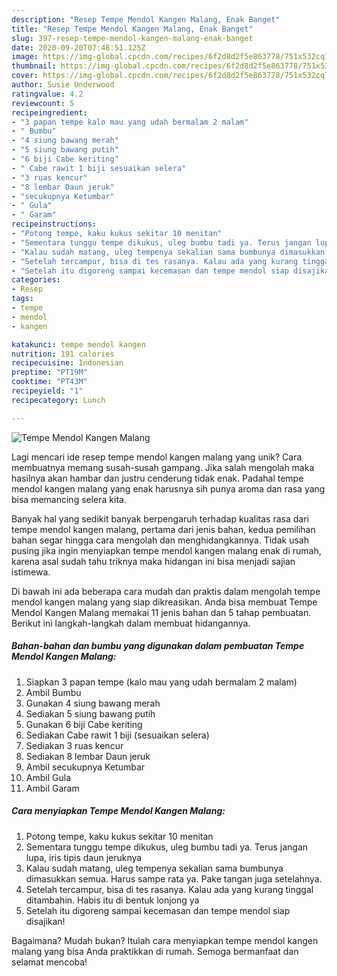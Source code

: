 ```yaml
---
description: "Resep Tempe Mendol Kangen Malang, Enak Banget"
title: "Resep Tempe Mendol Kangen Malang, Enak Banget"
slug: 397-resep-tempe-mendol-kangen-malang-enak-banget
date: 2020-09-20T07:48:51.125Z
image: https://img-global.cpcdn.com/recipes/6f2d8d2f5e863778/751x532cq70/tempe-mendol-kangen-malang-foto-resep-utama.jpg
thumbnail: https://img-global.cpcdn.com/recipes/6f2d8d2f5e863778/751x532cq70/tempe-mendol-kangen-malang-foto-resep-utama.jpg
cover: https://img-global.cpcdn.com/recipes/6f2d8d2f5e863778/751x532cq70/tempe-mendol-kangen-malang-foto-resep-utama.jpg
author: Susie Underwood
ratingvalue: 4.2
reviewcount: 5
recipeingredient:
- "3 papan tempe kalo mau yang udah bermalam 2 malam"
- " Bumbu"
- "4 siung bawang merah"
- "5 siung bawang putih"
- "6 biji Cabe keriting"
- " Cabe rawit 1 biji sesuaikan selera"
- "3 ruas kencur"
- "8 lembar Daun jeruk"
- "secukupnya Ketumbar"
- " Gula"
- " Garam"
recipeinstructions:
- "Potong tempe, kaku kukus sekitar 10 menitan"
- "Sementara tunggu tempe dikukus, uleg bumbu tadi ya. Terus jangan lupa, iris tipis daun jeruknya"
- "Kalau sudah matang, uleg tempenya sekalian sama bumbunya dimasukkan semua. Harus sampe rata ya. Pake tangan juga setelahnya."
- "Setelah tercampur, bisa di tes rasanya. Kalau ada yang kurang tinggal ditambahin. Habis itu di bentuk lonjong ya"
- "Setelah itu digoreng sampai kecemasan dan tempe mendol siap disajikan!"
categories:
- Resep
tags:
- tempe
- mendol
- kangen

katakunci: tempe mendol kangen 
nutrition: 191 calories
recipecuisine: Indonesian
preptime: "PT19M"
cooktime: "PT43M"
recipeyield: "1"
recipecategory: Lunch

---
```



![Tempe Mendol Kangen Malang](https://img-global.cpcdn.com/recipes/6f2d8d2f5e863778/751x532cq70/tempe-mendol-kangen-malang-foto-resep-utama.jpg)

Lagi mencari ide resep tempe mendol kangen malang yang unik? Cara membuatnya memang susah-susah gampang. Jika salah mengolah maka hasilnya akan hambar dan justru cenderung tidak enak. Padahal tempe mendol kangen malang yang enak harusnya sih punya aroma dan rasa yang bisa memancing selera kita.



Banyak hal yang sedikit banyak berpengaruh terhadap kualitas rasa dari tempe mendol kangen malang, pertama dari jenis bahan, kedua pemilihan bahan segar hingga cara mengolah dan menghidangkannya. Tidak usah pusing jika ingin menyiapkan tempe mendol kangen malang enak di rumah, karena asal sudah tahu triknya maka hidangan ini bisa menjadi sajian istimewa.


Di bawah ini ada beberapa cara mudah dan praktis dalam mengolah tempe mendol kangen malang yang siap dikreasikan. Anda bisa membuat Tempe Mendol Kangen Malang memakai 11 jenis bahan dan 5 tahap pembuatan. Berikut ini langkah-langkah dalam membuat hidangannya.

<!--inarticleads1-->

##### Bahan-bahan dan bumbu yang digunakan dalam pembuatan Tempe Mendol Kangen Malang:

1. Siapkan 3 papan tempe (kalo mau yang udah bermalam 2 malam)
1. Ambil  Bumbu
1. Gunakan 4 siung bawang merah
1. Sediakan 5 siung bawang putih
1. Gunakan 6 biji Cabe keriting
1. Sediakan  Cabe rawit 1 biji (sesuaikan selera)
1. Sediakan 3 ruas kencur
1. Sediakan 8 lembar Daun jeruk
1. Ambil secukupnya Ketumbar
1. Ambil  Gula
1. Ambil  Garam




<!--inarticleads2-->

##### Cara menyiapkan Tempe Mendol Kangen Malang:

1. Potong tempe, kaku kukus sekitar 10 menitan
1. Sementara tunggu tempe dikukus, uleg bumbu tadi ya. Terus jangan lupa, iris tipis daun jeruknya
1. Kalau sudah matang, uleg tempenya sekalian sama bumbunya dimasukkan semua. Harus sampe rata ya. Pake tangan juga setelahnya.
1. Setelah tercampur, bisa di tes rasanya. Kalau ada yang kurang tinggal ditambahin. Habis itu di bentuk lonjong ya
1. Setelah itu digoreng sampai kecemasan dan tempe mendol siap disajikan!




Bagaimana? Mudah bukan? Itulah cara menyiapkan tempe mendol kangen malang yang bisa Anda praktikkan di rumah. Semoga bermanfaat dan selamat mencoba!
